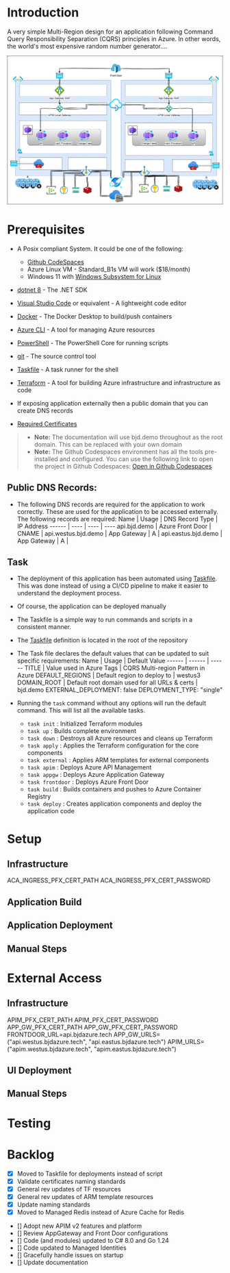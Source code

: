 # Introduction
A very simple Multi-Region design for an application following Command Query Responsibility Separation (CQRS) principles in Azure.
In other words, the world's most expensive random number generator....

![Architecture](./.assets/architecture.png)

# Prerequisites
* A Posix compliant System. It could be one of the following:
    * [Github CodeSpaces](https://github.com/features/codespaces)
    * Azure Linux VM - Standard_B1s VM will work ($18/month)
    * Windows 11 with [Windows Subsystem for Linux](https://docs.microsoft.com/en-us/windows/wsl/install)
* [dotnet 8](https://dotnet.microsoft.com/download) - The .NET SDK
* [Visual Studio Code](https://code.visualstudio.com/) or equivalent - A lightweight code editor
* [Docker](https://www.docker.com/products/docker-desktop) - The Docker Desktop to build/push containers
* [Azure CLI](https://docs.microsoft.com/en-us/cli/azure/install-azure-cli) - A tool for managing Azure resources
* [PowerShell](https://docs.microsoft.com/en-us/powershell/scripting/install/installing-powershell) - The PowerShell Core for running scripts
* [git](https://git-scm.com/) - The source control tool
* [Taskfile](https://taskfile.dev/#/) - A task runner for the shell
* [Terraform](https://www.terraform.io/) - A tool for building Azure infrastructure and infrastructure as code
* If exposing application externally then a public domain that you can create DNS records

* [Required Certificates](./docs/letsencrypt.md)

> * **Note:** The documentation will use bjd.demo throughout as the root domain.  This can be replaced with your own domain
> * **Note:** The Github Codespaces environment has all the tools pre-installed and configured.  You can use the following link to open the project in Github Codespaces: [Open in Github Codespaces](https://codespaces.new/briandenicola/azure-multi-region-proof-of-concept?quickstart=1)

## Public DNS Records: 
* The following DNS records are required for the application to work correctly.  These are used for the application to be accessed externally.  The following records are required: 
Name | Usage | DNS Record Type | IP Address
------ | ---- | ---- | ----
api.bjd.demo | Azure Front Door  |  CNAME | <Front Door URL>
api.westus.bjd.demo | App Gateway | A | <App Gateway IP Address in West US>
api.eastus.bjd.demo | App Gateway | A | <App Gateway IP Address in East US>

## Task
* The deployment of this application has been automated using [Taskfile](https://taskfile.dev/#/).  This was done instead of using a CI/CD pipeline to make it easier to understand the deployment process.  
* Of course, the application can be deployed manually
* The Taskfile is a simple way to run commands and scripts in a consistent manner.  
* The [Taskfile](../Taskfile.yaml) definition is located in the root of the repository
* The Task file declares the default values that can be updated to suit specific requirements: 
Name | Usage | Default Value
------ | ------ | ------
TITLE | Value used in Azure Tags | CQRS Multi-region Pattern in Azure
DEFAULT_REGIONS | Default region to deploy to | westus3
DOMAIN_ROOT | Default root domain used for all URLs & certs | bjd.demo
EXTERNAL_DEPLOYMENT:    false
DEPLOYMENT_TYPE:        "single"

* Running the `task` command without any options will run the default command. This will list all the available tasks.
    * `task init`               : Initialized Terraform modules
    * `task up`                 : Builds complete environment
    * `task down`               : Destroys all Azure resources and cleans up Terraform
    * `task apply`              : Applies the Terraform configuration for the core components
    * `task external`           : Applies ARM templates for external components
    * `task apim`               : Deploys Azure API Management
    * `task appgw`              : Deploys Azure Application Gateway
    * `task frontdoor`          : Deploys Azure Front Door
    * `task build`              : Builds containers and pushes to Azure Container Registry
    * `task deploy`             : Creates application components and deploy the application code

# Setup

## Infrastructure
ACA_INGRESS_PFX_CERT_PATH
ACA_INGRESS_PFX_CERT_PASSWORD
## Application Build  
## Application Deployment 
## Manual Steps

# External Access
## Infrastructure

APIM_PFX_CERT_PATH
APIM_PFX_CERT_PASSWORD
APP_GW_PFX_CERT_PATH
APP_GW_PFX_CERT_PASSWORD
FRONTDOOR_URL=api.bjdazure.tech
APP_GW_URLS=("api.westus.bjdazure.tech", "api.eastus.bjdazure.tech")
APIM_URLS=("apim.westus.bjdazure.tech", "apim.eastus.bjdazure.tech")

## UI Deployment 
## Manual Steps

# Testing

# Backlog
- [x] Moved to Taskfile for deployments instead of script
- [x] Validate certificates naming standards
- [x] General rev updates of TF resources
- [x] General rev updates of ARM template resources
- [x] Update naming standards
- [x] Moved to Managed Redis instead of Azure Cache for Redis
- [] Adopt new APIM v2 features and platform
- [] Review AppGateway and Front Door configurations
- [] Code (and modules) updated to C# 8.0 and Go 1.24
- [] Code updated to Managed Identities
- [] Gracefully handle issues on startup
- [] Update documentation 
